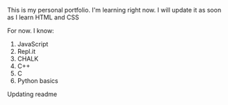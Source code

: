 This is my personal portfolio. I'm learning right now. I will update it as soon as I learn HTML and CSS

For now. I know:

1. JavaScript
1. Repl.it
3. CHALK
1. C++
1. C
2. Python basics

Updating readme